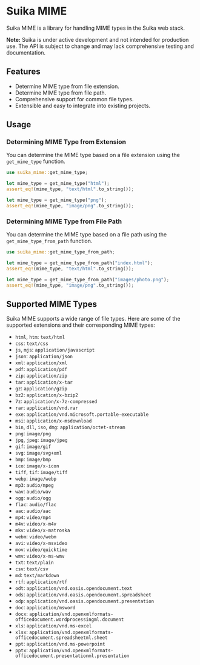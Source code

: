 # Suika MIME

Suika MIME is a library for handling MIME types in the Suika web stack.

**Note:** Suika is under active development and not intended for production use.
The API is subject to change and may lack comprehensive testing and
documentation.

## Features

- Determine MIME type from file extension.
- Determine MIME type from file path.
- Comprehensive support for common file types.
- Extensible and easy to integrate into existing projects.

## Usage

### Determining MIME Type from Extension

You can determine the MIME type based on a file extension using the
`get_mime_type` function.

```rust
use suika_mime::get_mime_type;

let mime_type = get_mime_type("html");
assert_eq!(mime_type, "text/html".to_string());

let mime_type = get_mime_type("png");
assert_eq!(mime_type, "image/png".to_string());
```

### Determining MIME Type from File Path

You can determine the MIME type based on a file path using the
`get_mime_type_from_path` function.

```rust
use suika_mime::get_mime_type_from_path;

let mime_type = get_mime_type_from_path("index.html");
assert_eq!(mime_type, "text/html".to_string());

let mime_type = get_mime_type_from_path("images/photo.png");
assert_eq!(mime_type, "image/png".to_string());
```

## Supported MIME Types

Suika MIME supports a wide range of file types. Here are some of the supported
extensions and their corresponding MIME types:

- `html`, `htm`: `text/html`
- `css`: `text/css`
- `js`, `mjs`: `application/javascript`
- `json`: `application/json`
- `xml`: `application/xml`
- `pdf`: `application/pdf`
- `zip`: `application/zip`
- `tar`: `application/x-tar`
- `gz`: `application/gzip`
- `bz2`: `application/x-bzip2`
- `7z`: `application/x-7z-compressed`
- `rar`: `application/vnd.rar`
- `exe`: `application/vnd.microsoft.portable-executable`
- `msi`: `application/x-msdownload`
- `bin`, `dll`, `iso`, `dmg`: `application/octet-stream`
- `png`: `image/png`
- `jpg`, `jpeg`: `image/jpeg`
- `gif`: `image/gif`
- `svg`: `image/svg+xml`
- `bmp`: `image/bmp`
- `ico`: `image/x-icon`
- `tiff`, `tif`: `image/tiff`
- `webp`: `image/webp`
- `mp3`: `audio/mpeg`
- `wav`: `audio/wav`
- `ogg`: `audio/ogg`
- `flac`: `audio/flac`
- `aac`: `audio/aac`
- `mp4`: `video/mp4`
- `m4v`: `video/x-m4v`
- `mkv`: `video/x-matroska`
- `webm`: `video/webm`
- `avi`: `video/x-msvideo`
- `mov`: `video/quicktime`
- `wmv`: `video/x-ms-wmv`
- `txt`: `text/plain`
- `csv`: `text/csv`
- `md`: `text/markdown`
- `rtf`: `application/rtf`
- `odt`: `application/vnd.oasis.opendocument.text`
- `ods`: `application/vnd.oasis.opendocument.spreadsheet`
- `odp`: `application/vnd.oasis.opendocument.presentation`
- `doc`: `application/msword`
- `docx`:
  `application/vnd.openxmlformats-officedocument.wordprocessingml.document`
- `xls`: `application/vnd.ms-excel`
- `xlsx`: `application/vnd.openxmlformats-officedocument.spreadsheetml.sheet`
- `ppt`: `application/vnd.ms-powerpoint`
- `pptx`:
  `application/vnd.openxmlformats-officedocument.presentationml.presentation`
